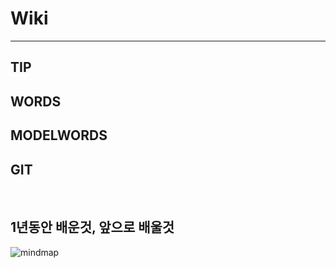 # Wiki

----------

## TIP

## WORDS

## MODELWORDS

## GIT

<br>

## 1년동안 배운것, 앞으로 배울것
![mindmap](https://user-images.githubusercontent.com/52911032/76821135-5d49a000-6850-11ea-9b79-92c36f1e0939.png)
